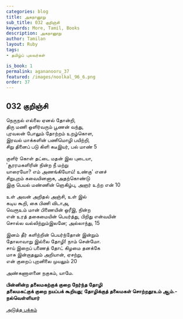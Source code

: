 ```yaml
---
categories: blog
title: அகநானூறு 
sub_title: 032 குறிஞ்சி
keywords: More, Tamil, Books
description: அகநானூறு 
author: Tamilan
layout: Ruby
tags:
- தமிழ்ப் புலவர்கள் 

is_book: 1
permalink: agananooru_37
featured: /images/noolkal_96_6.png
order: 37
---
```



## 032 குறிஞ்சி

நெருநல் எல்லை ஏனல் தோன்றி,  
திரு மணி ஒளிர்வரும் பூணன் வந்து,  
புரவலன் போலும் தோற்றம் உறழ்கொள,  
இரவல் மாக்களின் பணிமொழி பயிற்றி,  
சிறு தினைப் படு கிளி கடீஇயர், பல் மாண் 5

குளிர் கொள் தட்டை மதன் இல புடையா,  
'சூரரமகளிரின் நின்ற நீ மற்று  
யாரையோ? எம் அணங்கியோய்! உண்கு' எனச்  
சிறுபுறம் கவையினனாக, அதற்கொண்டு  
இகு பெயல் மண்ணின் ஞெகிழ்பு, அஞர் உற்ற என் 10

உள் அவன் அறிதல் அஞ்சி, உள் இல்  
கடிய கூறி, கை பிணி விடாஅ,  
வெரூஉம் மான் பிணையின் ஒரீஇ, நின்ற  
என் உரத் தகைமையின் பெயர்த்து, பிறிது என்வயின்  
சொல்ல வல்லிற்றும்இலனே; அல்லாந்து, 15

இனம் தீர் களிற்றின் பெயர்ந்தோன் இன்றும்  
தோலாவாறு இல்லை தோழி! நாம் சென்மோ.  
சாய் இறைப் பணைத் தோட் கிழமை தனக்கே  
மாசு இன்றாதலும் அறியான், ஏசற்று,  
என் குறைப் புறனிலை முயலும் 20

அண்கணாளனை நகுகம், யாமே.

**பின்னின்ற தலைமகற்குக் குறை நேர்ந்த தோழி  
தலைமகட்குக் குறை நயப்பக் கூறியது; தோழிக்குத் தலைமகள் சொற்றதூஉம் ஆம்.-நல்வெள்ளியார்**

[அடுத்த பக்கம்](agananooru_38)